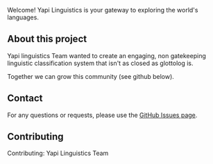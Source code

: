 Welcome!
Yapi Linguistics is your gateway to exploring the world's languages.


## About this project

Yapi linguistics Team wanted to create an engaging, non gatekeeping linguistic classification system that isn't as closed as glottolog is.

Together we can grow this community (see github below). 


## Contact

For any questions or requests, please use the [GitHub Issues page](https://github.com/teydrin/YapiLinguistics/issues).

## Contributing

Contributing: Yapi Linguistics Team

